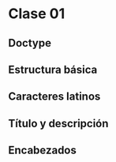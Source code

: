 # Clase 01
## Doctype
## Estructura básica
## Caracteres latinos
## Título y descripción
## Encabezados